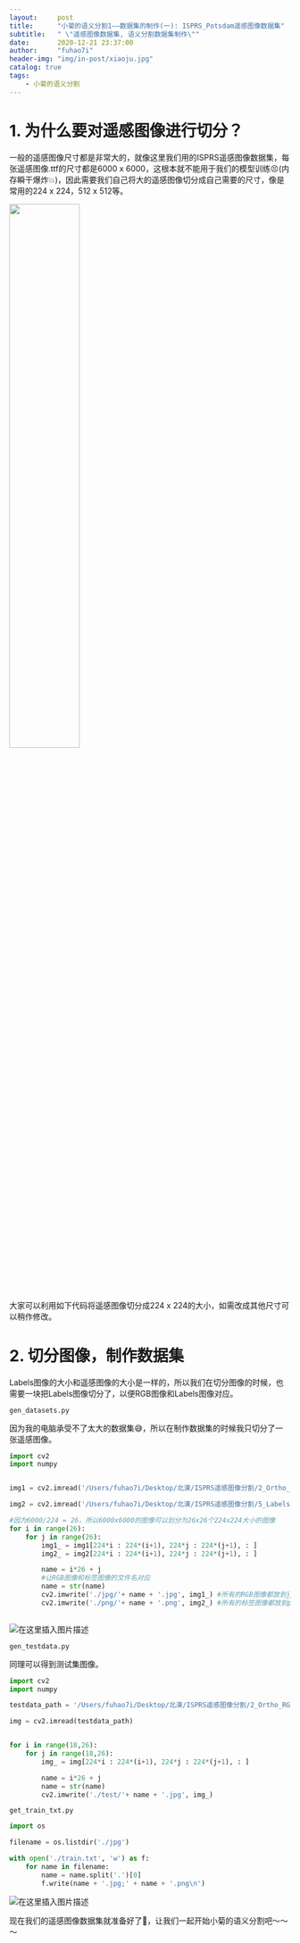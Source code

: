 ```yaml
---
layout:     post
title:      "小菊的语义分割1——数据集的制作(一): ISPRS_Potsdam遥感图像数据集"
subtitle:   " \"遥感图像数据集, 语义分割数据集制作\""
date:       2020-12-21 23:37:00
author:     "fuhao7i"
header-img: "img/in-post/xiaoju.jpg"
catalog: true
tags:
    - 小菊的语义分割
---
```


# 1. 为什么要对遥感图像进行切分？
一般的遥感图像尺寸都是非常大的，就像这里我们用的ISPRS遥感图像数据集，每张遥感图像.ttf的尺寸都是6000 x 6000，这根本就不能用于我们的模型训练😣(内存瞬干爆炸💥)，因此需要我们自己将大的遥感图像切分成自己需要的尺寸，像是常用的224 x 224，512 x 512等。

<img src="https://img-blog.csdnimg.cn/20201221231843185.png#pic_center" width="50%">

大家可以利用如下代码将遥感图像切分成224 x 224的大小，如需改成其他尺寸可以稍作修改。

# 2. 切分图像，制作数据集

Labels图像的大小和遥感图像的大小是一样的，所以我们在切分图像的时候，也需要一块把Labels图像切分了，以便RGB图像和Labels图像对应。

`gen_datasets.py`

因为我的电脑承受不了太大的数据集😅，所以在制作数据集的时候我只切分了一张遥感图像。

```python
import cv2
import numpy


img1 = cv2.imread('/Users/fuhao7i/Desktop/北漠/ISPRS遥感图像分割/2_Ortho_RGB/top_potsdam_2_10_RGB.tif') #读取RGB原图像

img2 = cv2.imread('/Users/fuhao7i/Desktop/北漠/ISPRS遥感图像分割/5_Labels_all/top_potsdam_2_10_label.tif') #读取Labels图像

#因为6000/224 = 26，所以6000x6000的图像可以划分为26x26个224x224大小的图像
for i in range(26):
    for j in range(26):
        img1_ = img1[224*i : 224*(i+1), 224*j : 224*(j+1), : ]
        img2_ = img2[224*i : 224*(i+1), 224*j : 224*(j+1), : ]

        name = i*26 + j
        #让RGB图像和标签图像的文件名对应
        name = str(name)
        cv2.imwrite('./jpg/'+ name + '.jpg', img1_) #所有的RGB图像都放到jpg文件夹下
        cv2.imwrite('./png/'+ name + '.png', img2_) #所有的标签图像都放到png文件夹下
        
```

![在这里插入图片描述](https://img-blog.csdnimg.cn/20201221232942188.png?x-oss-process=image/watermark,type_ZmFuZ3poZW5naGVpdGk,shadow_10,text_aHR0cHM6Ly9ibG9nLmNzZG4ubmV0L2Z1aGFvN2k=,size_16,color_FFFFFF,t_70)


`gen_testdata.py`

同理可以得到测试集图像。

```python
import cv2
import numpy

testdata_path = '/Users/fuhao7i/Desktop/北漠/ISPRS遥感图像分割/2_Ortho_RGB/top_potsdam_2_13_RGB.tif'

img = cv2.imread(testdata_path)


for i in range(18,26):
    for j in range(18,26):
        img_ = img[224*i : 224*(i+1), 224*j : 224*(j+1), : ]

        name = i*26 + j
        name = str(name)
        cv2.imwrite('./test/'+ name + '.jpg', img_)
```

`get_train_txt.py`

```python
import os

filename = os.listdir('./jpg')

with open('./train.txt', 'w') as f:
    for name in filename:
        name = name.split('.')[0]
        f.write(name + '.jpg;' + name + '.png\n')

```
![在这里插入图片描述](https://img-blog.csdnimg.cn/20201221232824570.png?x-oss-process=image/watermark,type_ZmFuZ3poZW5naGVpdGk,shadow_10,text_aHR0cHM6Ly9ibG9nLmNzZG4ubmV0L2Z1aGFvN2k=,size_16,color_FFFFFF,t_70)

现在我们的遥感图像数据集就准备好了🎉，让我们一起开始小菊的语义分割吧～～～